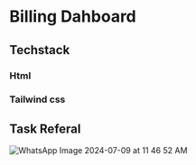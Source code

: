 # Billing Dahboard

## Techstack 
### Html
### Tailwind css

## Task Referal
![WhatsApp Image 2024-07-09 at 11 46 52 AM](https://github.com/user-attachments/assets/a18ce9af-8882-4cb1-ba19-46b34bc793b7)
